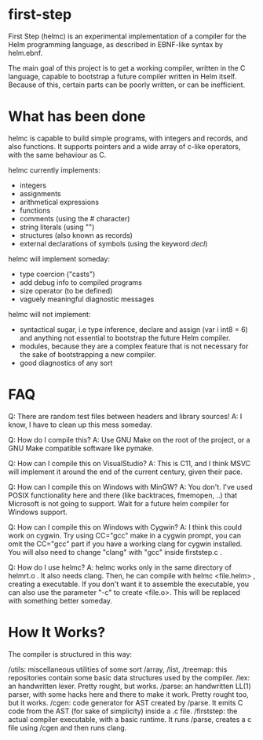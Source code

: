first-step
==========

First Step (helmc) is an experimental implementation of a compiler for the Helm programming language, as described in EBNF-like syntax by helm.ebnf.

The main goal of this project is to get a working compiler, written in the C language, capable to bootstrap a future compiler written in Helm itself.
Because of this, certain parts can be poorly written, or can be inefficient. 

What has been done
==================

helmc is capable to build simple programs, with integers and records, and also functions.
It supports pointers and a wide array of c-like operators, with the same behaviour as C.

helmc currently implements:

- integers
- assignments
- arithmetical expressions
- functions
- comments (using the # character) 
- string literals (using "")
- structures (also known as records)
- external declarations of symbols (using the keyword *decl*)

helmc will implement someday:

- type coercion ("casts")
- add debug info to compiled programs
- size operator (to be defined)
- vaguely meaningful diagnostic messages

helmc will not implement:
- syntactical sugar, i.e type inference, declare and assign (var i int8 = 6) and anything not essential to bootstrap the future Helm compiler.
- modules, because they are a complex feature that is not necessary for the sake of bootstrapping a new compiler.
- good diagnostics of any sort

FAQ
=== 

Q: There are random test files between headers and library sources!
A: I know, I have to clean up this mess someday.

Q: How do I compile this?
A: Use GNU Make on the root of the project, or a GNU Make compatible software like pymake.

Q: How can I compile this on VisualStudio?
A: This is C11, and I think MSVC will implement it around the end of the current century, given their pace.

Q: How can I compile this on Windows with MinGW?
A: You don't. I've used POSIX functionality here and there (like backtraces, fmemopen, ..) that Microsoft is not going to support. Wait for a future helm compiler for Windows support.

Q: How can I compile this on Windows with Cygwin?
A: I think this could work on cygwin. Try using CC="gcc" make in a cygwin prompt, you can omit the CC="gcc" part if you have a working clang for cygwin installed.
   You will also need to change "clang" with "gcc" inside firststep.c .

Q: How do I use helmc? 
A: helmc works only in the same directory of helmrt.o . It also needs clang.
   Then, he can compile with helmc <file.helm> , creating a <file> executable. 
   If you don't want it to assemble the executable, you can also use the parameter "-c" to create <file.o>.
   This will be replaced with something better someday.
   
How It Works?
=============

The compiler is structured in this way:

/utils: miscellaneous utilities of some sort
/array, /list, /treemap: this repositories contain some basic data structures used by the compiler. 
/lex: an handwritten lexer. Pretty rought, but works.
/parse: an handwritten LL(1) parser, with some hacks here and there to make it work. Pretty rought too, but it works.
/cgen: code generator for AST created by /parse. It emits C code from the AST (for sake of simplicity) inside a .c file.
/firststep: the actual compiler executable, with a basic runtime. It runs /parse, creates a c file using /cgen and then runs clang.




